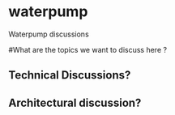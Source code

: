 # waterpump
Waterpump discussions

#What are the topics we want to discuss here ?
## Technical Discussions?
## Architectural discussion?
